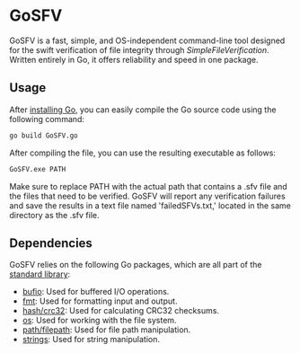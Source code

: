 # GoSFV

GoSFV is a fast, simple, and OS-independent command-line tool designed for the swift verification of file integrity through *SimpleFileVerification*. Written entirely in Go, it offers reliability and speed in one package.

## Usage
After [installing Go](https://go.dev/dl/), you can easily compile the Go source code using the following command:
```bash
go build GoSFV.go
```

After compiling the file, you can use the resulting executable as follows:
```bash
GoSFV.exe PATH
```
Make sure to replace PATH with the actual path that contains a .sfv file and the files that need to be verified. GoSFV will report any verification failures and save the results in a text file named 'failedSFVs.txt,' located in the same directory as the .sfv file.

## Dependencies
GoSFV relies on the following Go packages, which are all part of the [standard library](https://pkg.go.dev/std):

- [bufio](https://pkg.go.dev/bufio@go1.21.0): Used for buffered I/O operations.
- [fmt](https://pkg.go.dev/fmt): Used for formatting input and output.
- [hash/crc32](https://pkg.go.dev/hash/crc32): Used for calculating CRC32 checksums.
- [os](https://pkg.go.dev/os): Used for working with the file system.
- [path/filepath](https://pkg.go.dev/path/filepath): Used for file path manipulation.
- [strings](https://pkg.go.dev/strings): Used for string manipulation.
